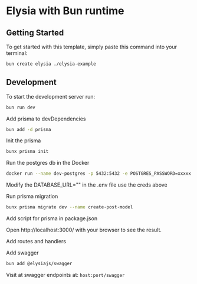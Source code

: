 # Elysia with Bun runtime

## Getting Started
To get started with this template, simply paste this command into your terminal:
```bash
bun create elysia ./elysia-example
```

## Development
To start the development server run:
```bash
bun run dev
```

Add prisma to devDependencies
```sh
bun add -d prisma
```
Init the prisma
```sh
bunx prisma init
```
Run the postgres db in the Docker 
```sh
docker run --name dev-postgres -p 5432:5432 -e POSTGRES_PASSWORD=xxxxx -d postgres:16-alpine
```
Modify the DATABASE_URL="" in the .env file use the creds above

Run prisma migration
```sh
bunx prisma migrate dev --name create-post-model
```

Add script for prisma in package.json

Open http://localhost:3000/ with your browser to see the result.


Add routes and handlers

Add swagger
```sh
bun add @elysiajs/swagger
```

Visit at swagger endpoints at: 
`host:port/swagger`